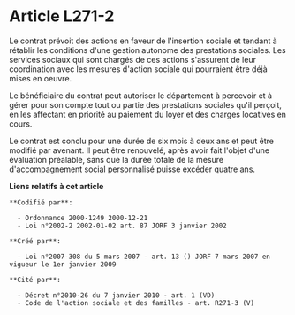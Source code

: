 # Article L271-2

Le contrat prévoit des actions en faveur de l'insertion sociale et tendant à rétablir les conditions d'une gestion autonome
des prestations sociales. Les services sociaux qui sont chargés de ces actions s'assurent de leur coordination avec les
mesures d'action sociale qui pourraient être déjà mises en oeuvre.

Le bénéficiaire du contrat peut autoriser le département à percevoir et à gérer pour son compte tout ou partie des
prestations sociales qu'il perçoit, en les affectant en priorité au paiement du loyer et des charges locatives en cours.

Le contrat est conclu pour une durée de six mois à deux ans et peut être modifié par avenant. Il peut être renouvelé, après
avoir fait l'objet d'une évaluation préalable, sans que la durée totale de la mesure d'accompagnement social personnalisé
puisse excéder quatre ans.

**Liens relatifs à cet article**

	**Codifié par**:

	  - Ordonnance 2000-1249 2000-12-21
	  - Loi n°2002-2 2002-01-02 art. 87 JORF 3 janvier 2002

	**Créé par**:

	  - Loi n°2007-308 du 5 mars 2007 - art. 13 () JORF 7 mars 2007 en vigueur le 1er janvier 2009

	**Cité par**:

	  - Décret n°2010-26 du 7 janvier 2010 - art. 1 (VD)
	  - Code de l'action sociale et des familles - art. R271-3 (V)
